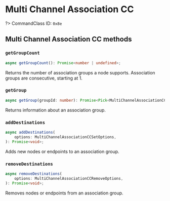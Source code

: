 # Multi Channel Association CC

?> CommandClass ID: `0x8e`

## Multi Channel Association CC methods

### `getGroupCount`

```ts
async getGroupCount(): Promise<number | undefined>;
```

Returns the number of association groups a node supports.
Association groups are consecutive, starting at 1.

### `getGroup`

```ts
async getGroup(groupId: number): Promise<Pick<MultiChannelAssociationCCReport, "maxNodes" | "nodeIds" | "endpoints"> | undefined>;
```

Returns information about an association group.

### `addDestinations`

```ts
async addDestinations(
	options: MultiChannelAssociationCCSetOptions,
): Promise<void>;
```

Adds new nodes or endpoints to an association group.

### `removeDestinations`

```ts
async removeDestinations(
	options: MultiChannelAssociationCCRemoveOptions,
): Promise<void>;
```

Removes nodes or endpoints from an association group.
